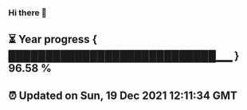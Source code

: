 ### Hi there 👋
⏳ Year progress { ████████████████████████████▁▁ } 96.58 %
---
⏰ Updated on Sun, 19 Dec 2021 12:11:34 GMT
---
